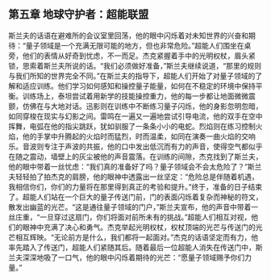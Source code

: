 ﻿## 第五章 地球守护者：超能联盟
斯兰夫的话语在避难所的会议室里回荡，他的眼中闪烁着对未知世界的兴奋和期待：“量子领域是一个充满无限可能的地方，但也非常危险。”超能人们围坐在桌旁，他们的表情从好奇到忧虑，不一而足。杰克紧握着手中的光明权杖，眉头紧锁，思索着斯兰夫所说的话。“我们必须做好准备，”斯兰夫继续说道，“那里的规则与我们所知的世界完全不同。”在斯兰夫的指导下，超能人们开始了对量子领域的了解和适应训练。他们学习如何感知和操控量子能量，如何在不稳定的环境中保持平衡。训练场上，泰坦尝试着用新学的技能操控重力，他的每一步都让地面微微震颤，仿佛在与大地对话。迅影则在训练中不断练习量子闪烁，他的身影忽明忽暗，如同穿梭在现实与幻影之间。雷鸣在一遍又一遍地尝试引导电流，他的双手在空中挥舞，电弧在他的指尖跳跃，犹如驯服了一条条小小的电蛇。烈焰则在练习控制火焰，他的手掌中升腾起的火焰时而猛烈，时而温柔，如同在演奏一曲火焰的交响乐。音波则专注于声波的共振，他的口中发出低沉而有力的声音，使得空气都似乎在随之震动，墙壁上的灰尘被他的声音震落。在训练的间隙，杰克找到了斯兰夫，他的眼中带着一丝忧虑：“我们真的准备好了吗？量子领域会不会太危险了？”斯兰夫轻轻拍了拍杰克的肩膀，他的眼神中透露出一丝坚定：“危险总是伴随着机遇，我相信你们，你们的力量将在那里得到真正的考验和提升。”终于，准备的日子结束了。超能人们站在一个巨大的量子传送门前，门的表面闪烁着复杂而神秘的符文，散发出幽蓝的光芒。“这是通往量子领域的门户，”斯兰夫宣布，他的声音中带着一丝庄重，“一旦穿过这扇门，你们将面对前所未有的挑战。”超能人们相互对视，他们的眼神中充满了决心和勇气。杰克举起光明权杖，权杖顶端的光芒与传送门的光芒相互辉映。“无论前方是什么，我们都将一起面对。”杰克的话语坚定而有力，他率先踏入了传送门，超能人们紧随其后。随着最后一位超能人消失在传送门中，斯兰夫深深地吸了一口气，他的眼中闪烁着期待的光芒：“愿量子领域赐予你们力量。”